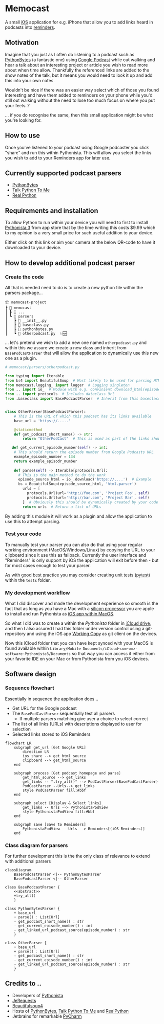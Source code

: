 # Memocast

A small [iOS](https://en.wikipedia.org/wiki/IOS) application for e.g. iPhone that allow you to add links heard in podcasts into [reminders](https://en.wikipedia.org/wiki/Reminders_(Apple)).

## Motivation

Imagine that you just as I often do listening to a podcast such as [PythonBytes](https://podcasts.google.com/feed/aHR0cHM6Ly9weXRob25ieXRlcy5mbS9lcGlzb2Rlcy9yc3M/episode/NTI2OTQ0YjEtNDhjZS00OTllLWE3YTAtZThiZWU2MzdlMTMy?sa=X&ved=0CAwQz4EHahcKEwjgm5v-qov-AhUAAAAAHQAAAAAQCg) (a fantastic one) using [Google Podcast](https://podcasts.google.com/) while out walking and hear a talk about an interesting project or article you wish to read more about when time allow.
Thankfully the referenced links are added to the show notes of the talk, but it means you would need to look it up and add this into your own notes.

Wouldn't be nice if there was an easier way select which of those you found interesting and have them added to reminders on your phone while you'd still out walking without the need to lose too much focus on where you put your feets..?

... if you do recognise the same, then this small application might be what you're looking for.



## How to use

Once you've listened to your podcast using Google podcaster you click "share" and run this within Pythonista.
This will allow you select the links you wish to add to your Reminders app for later use.



## Currently supported podcast parsers

- [PythonBytes](https://pythonbytes.fm/)
- [Talk Python To Me](https://talkpython.fm/)
- [Real Python](https://realpython.com/podcasts/)



## Requirements and installation

To allow Python to run within your device you will need to first to install [Pythonista 3](https://apps.apple.com/us/app/pythonista-3/id1085978097) from app store that by the time writing this costs $9.99 which to my opinion is a very small price for such useful addition to your device.

Either click on this link or aim your camera at the below QR-code to have it downloaded to your device.



## How to develop additional podcast parser

### Create the code

All that is needed need to do is to create a new python file within the parsers package...

```
📦 memocast-project
┣ 📂 memocast
┃ ┣ 📜 ...
┃ ┗ 📂 parsers
┃   ┣ 📜 __init__.py
┃   ┣ 📜 baseclass.py
┃   ┣ 📜 pythonbytes.py
┃   ┗ 📜 otherpodcast.py  ✨🆕
```

... let's pretend we wish to add a new one named `otherpodcast.py` and within this we assure we create a new class and inherit from `BasePodCastParser` that will allow the application to dynamically use this new one as a plugin.

```python
# memocast/parsers/otherpodcast.py

from typing import Iterable
from bs4 import BeautifulSoup  # Most likely to be used for parsing HTML
from memocast.logging_ import logger  # Logging singleton
from .. import io_  # Module with e.g. convinient download_html(episode_url)
from .. import protocols  # Includes dataclass Url
from .baseclass import BasePodcastParser  # Inherit from this baseclass


class OtherParser(BasePodcastParser):
  	# This is the URL of which this podcast has its links available
    base_url = 'https://.....'  

    @staticmethod
    def get_podcast_short_name() -> str:
        return "OtherPodCast"  # This is used as part of the links shown in Reminders

   def get_current_episode_number(self) -> int:
    # This should return the episode number from Google Podcasts URL
    example_episode_number = 134
    return example_episodr_number
      
    def parse(self) -> Iterable[protocols.Url]:
      # This is the main method to do the work
      episode_source_html = io_.download('https://....')  # Example
      bs = BeautifulSoup(episode_source_html, 'html.parser')
        urls = [
          protocols.Url(url='http://foo.com', 'Project Foo', self)
          protocols.Url(url='http://bar.com', 'Project Bar', self)
        ]  # Obviously this should be dynamically created by your code
        return urls  # Return a list of URLs
```

By adding this module it will work as a plugin and allow the application to use this to attempt parsing.

### Test your code

To manually test your parser you can also do that using your regular working environment (MacOS/Windows/Linux) by copying the URL to your clipboard since it use this as fallback. Currently the user interface and "Reminders" is only support by iOS the application will exit before then - but for most cases enough to test your parser.

As with good best practice you may consider creating unit tests ([pytest](https://docs.pytest.org/)) within the `tests` folder.

### My development workflow

What I did discover and made the development experience so smooth is the fact that as long as you have a Mac with a [silicon processor](https://support.apple.com/en-us/HT211814) you are apple to install and run Pythonista as [iOS app within MacOS](https://developer.apple.com/documentation/apple-silicon/running-your-ios-apps-in-macos).

So what I did was to create a within the *Pythonista* folder in [iCloud drive](https://support.apple.com/guide/iphone/set-up-icloud-drive-iphbbcf8827d/ios), and then I also assured I had this folder under version control using a git-repository and using the iOS app [Working Copy](https://apps.apple.com/us/app/working-copy-git-client/id896694807) as git client on the devices.

Now this iCloud folder that you can have kept synced with your MacOS is found available within
`Library/Mobile Documents/iCloud~com~omz-software~Pythonista3/Documents`
so that way you can access it either from your favorite IDE on your Mac or from Pythonista from you iOS devices.



## Software design

### Sequence flowchart

Essentially in sequence the application does ..

- Get URL for the Google podcast
- The `BasePodCastParser` sequentially test all parsers
  - If multiple parsers matching give user a choice to select correct
- The list of all links (URLs) with descriptions displayed to user for selection
- Selected links stored to iOS Reminders

```mermaid
flowchart LR
    subgraph get_url [Get Google URL]
        direction LR
        ios_share --> get_html_source
        clipboard --> get_html_source
    end
    
    subgraph process [Get podcast homepage and parse]
        get_html_source --> get_links
        get_links -- ".try_all()" --> PodCastParser(BasePodCastParser)
        PodCastParser --Urls--> get_links
        style PodCastParser fill:#bbf
    end

    subgraph select [Display & Select links]
        get_links -- Urls --> PythonistaPodView 
        style PythonistaPodView fill:#bbf    
    end

    subgraph save [Save to Reminders]
        PythonistaPodView -- Urls --> Reminders[(iOS Reminders)]
    end
```



### Class diagram for parsers

For further development this is the the only class of relevance to extend with additional parsers

```mermaid
classDiagram
    BasePodcastParser <|-- PythonBytesParser
    BasePodcastParser <|-- OtherParser

class BasePodcastParser {
    <<abstract>>
    +try_all()
    }

class PythonBytesParser {
    + base_url
    + parse() : List[Url]
    - get_podcast_short_name() : str
    - get_current_episode_number() : int
    - get_linked_url_podcast_source(episode_number) : str
    }

class OtherParser {
    + base_url
    + parse() : List[Url]
    - get_podcast_short_name() : str
    - get_current_episode_number() : int
    - get_linked_url_podcast_source(episode_number) : str
    }

```



## Credits to .. 

- Developers of [Pythonista](http://omz-software.com/pythonista/)
- [JeRequests](https://pypi.org/project/requests/)
- [Beautifulsoup4](https://pypi.org/project/beautifulsoup4/)
- Hosts of [PythonBytes](https://talkpython.fm/), [Talk Python To Me](https://talkpython.fm/) and [RealPython](https://realpython.com/podcasts/)
- Jetbrains for remarkable [PyCharm](https://www.jetbrains.com/pycharm/)